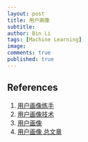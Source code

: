 ```yaml
---
layout: post
title: 用户画像
subtitle:
author: Bin Li
tags: [Machine Learning]
image: 
comments: true
published: true
---
```



## References
1. [用户画像练手](https://github.com/LSC-priscilla/user_profiling_competition)
2. [用户画像技术](https://coladrill.github.io/2019/02/25/%E7%94%A8%E6%88%B7%E7%94%BB%E5%83%8F%E6%8A%80%E6%9C%AF/)
3. [用户画像](https://gist.github.com/baymaxium/d2063c3104f5adb41d61f995c0338bdb)
4. [用户画像 总文章](https://blog.csdn.net/zimiao552147572/article/details/88425850)